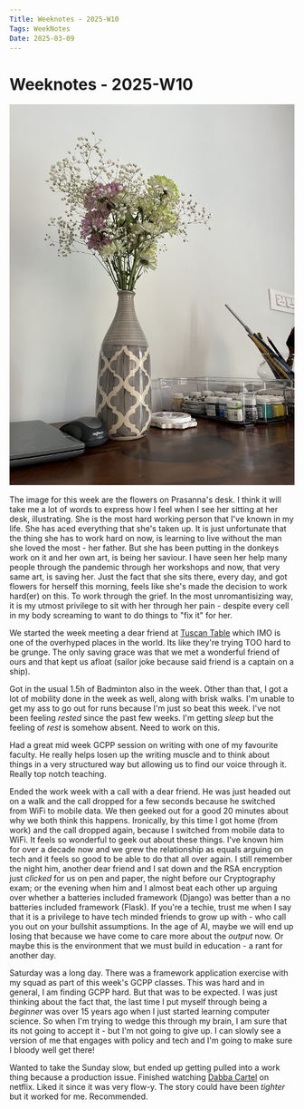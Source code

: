 ```yaml
---
Title: Weeknotes - 2025-W10
Tags: WeekNotes
Date: 2025-03-09
---
```


# Weeknotes - 2025-W10

![Cover image for 2025-W10](/weeknotes/_images/cover-2025-w10.jpg)

The image for this week are the flowers on Prasanna's desk. I think it will take me a lot of words to express how I feel when I see her sitting at her desk, illustrating. She is the most hard working person that I've known in my life. She has aced everything that she's taken up. It is just unfortunate that the thing she has to work hard on now, is learning to live without the man she loved the most - her father. But she has been putting in the donkeys work on it and her own art, is being her saviour. I have seen her help many people through the pandemic through her workshops and now, that very same art, is saving her. Just the fact that she sits there, every day, and got flowers for herself this morning, feels like she's made the decision to work hard(er) on this. To work through the grief. In the most unromantisizing way, it is my utmost privilege to sit with her through her pain - despite every cell in my body screaming to want to do things to "fix it" for her.


We started the week meeting a dear friend at [Tuscan Table](https://maps.app.goo.gl/pkqS2dyyHdznXSM58) which IMO is one of the overhyped places in the world. Its like they're trying TOO hard to be grunge. The only saving grace was that we met a wonderful friend of ours and that kept us afloat (sailor joke because said friend is a captain on a ship).

Got in the usual 1.5h of Badminton also in the week. Other than that, I got a lot of mobility done in the week as well, along with brisk walks. I'm unable to get my ass to go out for runs because I'm just so beat this week. I've not been feeling _rested_ since the past few weeks. I'm getting _sleep_ but the feeling of _rest_ is somehow absent. Need to work on this.

Had a great mid week GCPP session on writing with one of my favourite faculty. He really helps losen up the writing muscle and to think about things in a very structured way but allowing us to find our voice through it. Really top notch teaching. 

Ended the work week with a call with a dear friend. He was just headed out on a walk and the call dropped for a few seconds because he switched from WiFi to mobile data. We then geeked out for a good 20 minutes about why we both think this happens. Ironically, by this time I got home (from work) and the call dropped again, because I switched from mobile data to WiFi. It feels so wonderful to geek out about these things. I've known him for over a decade now and we grew the relationship as equals arguing on tech and it feels so good to be able to do that all over again. I still remember the night him, another dear friend and I sat down and the RSA encryption just _clicked_ for us on pen and paper, the night before our Cryptography exam; or the evening when him and I almost beat each other up arguing over whether a batteries included framework (Django) was better than a no batteries included framework (Flask). If you're a techie, trust me when I say that it is a privilege to have tech minded friends to grow up with - who call you out on your bullshit assumptions. In the age of AI, maybe we will end up losing that because we have come to care more about the _output_ now. Or maybe this is the environment that we must build in education - a rant for another day.

Saturday was a long day. There was a framework application exercise with my squad as part of this week's GCPP classes. This was hard and in general, I am finding GCPP hard. But that was to be expected. I was just thinking about the fact that, the last time I put myself through being a _beginner_ was over 15 years ago when I just started learning computer science. So when I'm trying to wedge this through my brain, I am sure that its not going to accept it - but I'm not going to give up. I can slowly see a version of me that engages with policy and tech and I'm going to make sure I bloody well get there!

Wanted to take the Sunday slow, but ended up getting pulled into a work thing because a production issue. Finished watching [Dabba Cartel](https://www.netflix.com/in/title/81476853) on netflix. Liked it since it was very flow-y. The story could have been _tighter_ but it worked for me. Recommended.